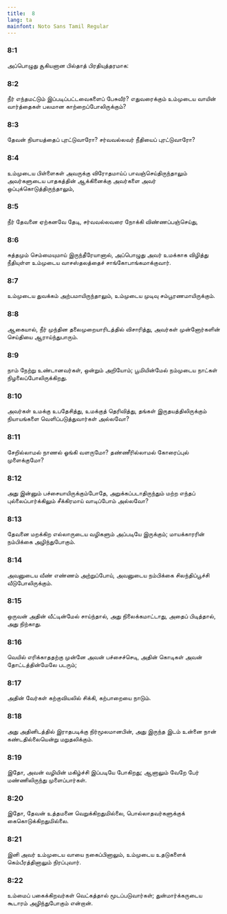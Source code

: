 ```yaml
---
title:  8
lang: ta
mainfont: Noto Sans Tamil Regular
---
```


###  8:1

அப்பொழுது சூகியனான பில்தாத் பிரதியுத்தரமாக:

###  8:2

நீர் எந்தமட்டும் இப்படிப்பட்டவைகளைப் பேசுவீர்? எதுவரைக்கும் உம்முடைய வாயின் வார்த்தைகள் பலமான காற்றைப்போலிருக்கும்?

###  8:3

தேவன் நியாயத்தைப் புரட்டுவாரோ? சர்வவல்லவர் நீதியைப் புரட்டுவாரோ?

###  8:4

உம்முடைய பிள்ளைகள் அவருக்கு விரோதமாய்ப் பாவஞ்செய்திருந்தாலும் அவர்களுடைய பாதகத்தின் ஆக்கினைக்கு அவர்களை அவர் ஒப்புக்கொடுத்திருந்தாலும்,

###  8:5

நீர் தேவனை ஏற்கனவே தேடி, சர்வவல்லவரை நோக்கி விண்ணப்பஞ்செய்து,

###  8:6

சுத்தமும் செம்மையுமாய் இருந்தீரேயானால், அப்பொழுது அவர் உமக்காக விழித்து நீதியுள்ள உம்முடைய வாசஸ்தலத்தைச் சாங்கோபாங்கமாக்குவார்.

###  8:7

உம்முடைய துவக்கம் அற்பமாயிருந்தாலும், உம்முடைய முடிவு சம்பூரணமாயிருக்கும்.

###  8:8

ஆகையால், நீர் முந்தின தலைமுறையாரிடத்தில் விசாரித்து, அவர்கள் முன்னோர்களின் செய்தியை ஆராய்ந்துபாரும்.

###  8:9

நாம் நேற்று உண்டானவர்கள், ஒன்றும் அறியோம்; பூமியின்மேல் நம்முடைய நாட்கள் நிழலைப்போலிருக்கிறது.

###  8:10

அவர்கள் உமக்கு உபதேசித்து, உமக்குத் தெரிவித்து, தங்கள் இருதயத்திலிருக்கும் நியாயங்களை வெளிப்படுத்துவார்கள் அல்லவோ?

###  8:11

சேறில்லாமல் நாணல் ஓங்கி வளருமோ? தண்ணீரில்லாமல் கோரைப்புல் முளைக்குமோ?

###  8:12

அது இன்னும் பச்சையாயிருக்கும்போதே, அறுக்கப்படாதிருந்தும் மற்ற எந்தப் புல்லைப்பார்க்கிலும் சீக்கிரமாய் வாடிப்போம் அல்லவோ?

###  8:13

தேவனை மறக்கிற எல்லாருடைய வழிகளும் அப்படியே இருக்கும்; மாயக்காரரின் நம்பிக்கை அழிந்துபோகும்.

###  8:14

அவனுடைய வீண் எண்ணம் அற்றுப்போய், அவனுடைய நம்பிக்கை சிலந்திப்பூச்சி வீடுபோலிருக்கும்.

###  8:15

ஒருவன் அதின் வீட்டின்மேல் சாய்ந்தால், அது நிலைக்கமாட்டாது, அதைப் பிடித்தால், அது நிற்காது.

###  8:16

வெயில் எரிக்காததற்கு முன்னே அவன் பச்சைச்செடி, அதின் கொடிகள் அவன் தோட்டத்தின்மேலே படரும்;

###  8:17

அதின் வேர்கள் கற்குவியலில் சிக்கி, கற்பாறையை நாடும்.

###  8:18

அது அதினிடத்தில் இராதபடிக்கு நிர்மூலமானபின், அது இருந்த இடம் உன்னை நான் கண்டதில்லையென்று மறுதலிக்கும்.

###  8:19

இதோ, அவன் வழியின் மகிழ்ச்சி இப்படியே போகிறது; ஆனாலும் வேறே பேர் மண்ணிலிருந்து முளைப்பார்கள்.

###  8:20

இதோ, தேவன் உத்தமனை வெறுக்கிறதுமில்லை, பொல்லாதவர்களுக்குக் கைகொடுக்கிறதுமில்லை.

###  8:21

இனி அவர் உம்முடைய வாயை நகைப்பினாலும், உம்முடைய உதடுகளைக் கெம்பீரத்தினாலும் நிரப்புவார்.

###  8:22

உம்மைப் பகைக்கிறவர்கள் வெட்கத்தால் மூடப்படுவார்கள்; துன்மார்க்கருடைய கூடாரம் அழிந்துபோகும் என்றான்.

